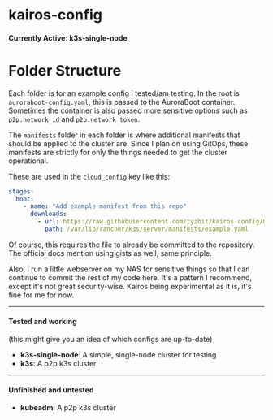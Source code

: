 # kairos-config

#### Currently Active: k3s-single-node

# Folder Structure

Each folder is for an example config I tested/am testing.
In the root is `auroraboot-config.yaml`, this is passed to the AuroraBoot
container. Sometimes the container is also passed more sensitive options such
as `p2p.network_id` and `p2p.network_token`.

The `manifests` folder in each folder is where additional manifests that should
be applied to the cluster are. Since I plan on using GitOps, these manifests
are strictly for only the things needed to get the cluster operational.

These are used in the `cloud_config` key like this:

```yaml
stages:
  boot:
    - name: "Add example manifest from this repo"
      downloads:
        - url: https://raw.githubusercontent.com/tyzbit/kairos-config/main/k3s-single-node/manifests/example.yaml
          path: /var/lib/rancher/k3s/server/manifests/example.yaml
```

Of course, this requires the file to already be committed to the repository.
The official docs mention using gists as well, same principle.

Also, I run a little webserver on my NAS for sensitive things so that I can
continue to commit the rest of my code here. It's a pattern I recommend, except
it's not great security-wise. Kairos being experimental as it is, it's fine
for me for now.

---

#### Tested and working

(this might give you an idea of which configs are up-to-date)

- **k3s-single-node**: A simple, single-node cluster for testing
- **k3s**: A p2p k3s cluster

---

#### Unfinished and untested

- **kubeadm**: A p2p k3s cluster
